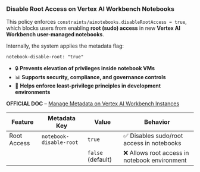 ### Disable Root Access on Vertex AI Workbench Notebooks

This policy enforces `constraints/ainotebooks.disableRootAccess = true`, which blocks users from enabling **root (sudo) access** in new **Vertex AI Workbench user-managed notebooks**.

Internally, the system applies the metadata flag:

```
notebook-disable-root: "true"
```

* 🔒 **Prevents elevation of privileges inside notebook VMs**
* 📊 **Supports security, compliance, and governance controls**
* 🧱 **Helps enforce least-privilege principles in development environments**

**OFFICIAL DOC** – [Manage Metadata on Vertex AI Workbench Instances](https://cloud.google.com/vertex-ai/docs/workbench/instances/manage-metadata)

| Feature     | Metadata Key                   | Value             | Behavior                                     |
| ----------- | ------------------------------ | ----------------- | -------------------------------------------- |
| Root Access | `notebook-disable-root` | `true`            | ✅ Disables sudo/root access in notebooks     |
|             |                                | `false` (default) | ❌ Allows root access in notebook environment |

